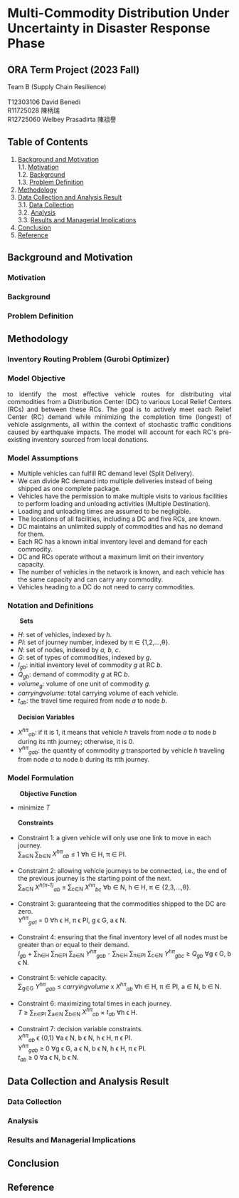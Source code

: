 # Multi-Commodity Distribution Under Uncertainty in Disaster Response Phase

## ORA Term Project (2023 Fall)
Team B (Supply Chain Resilience)</br></br>
T12303106 David Benedi </br>
R11725028 陳柄瑞  </br>
R12725060 Welbey Prasadirta 陳祖譽  </br>

## Table of Contents
1. [Background and Motivation](https://github.com/cxap871210/2023_ORA_TeamB?tab=readme-ov-file#table-of-contents) </br>
  1.1. [Motivation](https://github.com/cxap871210/2023_ORA_TeamB?tab=readme-ov-file#motivation) </br> 
  1.2. [Background](https://github.com/cxap871210/2023_ORA_TeamB?tab=readme-ov-file#background) </br>
  1.3. [Problem Definition](https://github.com/cxap871210/2023_ORA_TeamB?tab=readme-ov-file#problem-definition) </br>
2. [Methodology](https://github.com/cxap871210/2023_ORA_TeamB?tab=readme-ov-file#methodology)  
3. [Data Collection and Analysis Result](https://github.com/cxap871210/2023_ORA_TeamB?tab=readme-ov-file#data-collection-and-analysis-result) </br>
  3.1. [Data Collection](https://github.com/cxap871210/2023_ORA_TeamB?tab=readme-ov-file#data-collection) </br>
  3.2. [Analysis](https://github.com/cxap871210/2023_ORA_TeamB?tab=readme-ov-file#analysis)  </br>
  3.3. [Results and Managerial Implications](https://github.com/cxap871210/2023_ORA_TeamB?tab=readme-ov-file#results-and-managerial-implications) </br>
4. [Conclusion](https://github.com/cxap871210/2023_ORA_TeamB?tab=readme-ov-file#conclusion) 
5. [Reference](https://github.com/cxap871210/2023_ORA_TeamB?tab=readme-ov-file#reference)  

## Background and Motivation
### Motivation
### Background
### Problem Definition

## Methodology
### Inventory Routing Problem (Gurobi Optimizer)

### Model Objective 
<p align="justify">to identify the most effective vehicle routes for distributing vital commodities from a Distribution Center (DC) to various Local Relief Centers (RCs) and between these RCs. The goal is to actively meet each Relief Center (RC) demand while minimizing the completion time (longest) of vehicle assignments, all within the context of stochastic traffic conditions caused by earthquake impacts. The model will account for each RC's pre-existing inventory sourced from local donations.</p>

### Model Assumptions
-	Multiple vehicles can fulfill RC demand level (Split Delivery).
-	We can divide RC demand into multiple deliveries instead of being shipped as one complete package. 
-	Vehicles have the permission to make multiple visits to various facilities to perform loading and unloading activities (Multiple Destination).
-	Loading and unloading times are assumed to be negligible.
-	The locations of all facilities, including a DC and five RCs, are known.
-	DC maintains an unlimited supply of commodities and has no demand for them.
-	Each RC has a known initial inventory level and demand for each commodity.
-	DC and RCs operate without a maximum limit on their inventory capacity.
-	The number of vehicles in the network is known, and each vehicle has the same capacity and can carry any commodity.
-	Vehicles heading to a DC do not need to carry commodities.

### Notation and Definitions 
&nbsp;&nbsp;&nbsp;&nbsp;&nbsp;&nbsp;&nbsp;**Sets** 
 - _H_: set of vehicles, indexed by _h_.
 - _PI_: set of journey number, indexed by π ∈ {1,2,…,θ}.
 - _N_: set of nodes, indexed by _a, b, c_.
 - _G_: set of types of commodities, indexed by _g_.
 - _I<sub>gb</sub>_: initial inventory level of commodity _g_ at RC _b_.
 - _Q<sub>gb</sub>_: demand of commodity _g_ at RC _b_.
 - _volume<sub>g_</sub>: volume of one unit of commodity _g_.
 - _carryingvolume_: total carrying volume of each vehicle.
 -	_t<sub>ab<sub>_: the travel time required from node _a_ to node _b_. </br></br>
**Decision Variables** </br>
 + _X<sup>hπ</sup><sub>ab</sub>_: if it is 1, it means that vehicle _h_ travels from node _a_ to node _b_ during its πth journey; otherwise, it is 0.
 + _Y<sup>hπ</sup><sub>gab</sub>_: the quantity of commodity _g_ transported by vehicle _h_ traveling from node _a_ to node _b_ during its πth journey.

### Model Formulation
&nbsp;&nbsp;&nbsp;&nbsp;&nbsp;&nbsp;&nbsp;**Objective Function** 
 - minimize _T_ </br></br>
**Constraints** </br></br>
 - Constraint 1: a given vehicle will only use one link to move in each journey. </br>
∑<sub>a∈N</sub> ∑<sub>b∈N</sub> _X<sup>hπ</sup><sub>ab</sub>_ ≤ 1 ∀h ∈ H, π ∈ PI. </br></br>
 - Constraint 2: allowing vehicle journeys to be connected, i.e., the end of the previous journey is the starting point of the next. </br>
∑<sub>a∈N</sub> _X<sup>h(π-1)</sup><sub>ab</sub>_ ≤ ∑<sub>c∈N</sub> _X<sup>hπ</sup><sub>bc</sub>_ ∀b ∈ N, h ∈ H, π ∈ {2,3,…,θ}. </br></br>
 - Constraint 3: guaranteeing that the commodities shipped to the DC are zero. </br>
_Y<sup>hπ</sup><sub>ga1</sub>_ = 0 ∀h ϵ H, π ϵ PI, g ϵ G, a ϵ N. </br></br>
 - Constraint 4: ensuring that the final inventory level of all nodes must be greater than or equal to their demand. </br>
_I<sub>gb</sub>_ + ∑<sub>h∈H</sub> ∑<sub>π∈PI</sub> ∑<sub>a∈N</sub> _Y<sup>hπ</sup><sub>gab</sub>_ - ∑<sub>h∈H</sub> ∑<sub>π∈PI</sub> ∑<sub>c∈N</sub> _Y<sup>hπ</sup><sub>gbc</sub>_ ≥ _Q<sub>gb</sub>_ ∀g ϵ G, b ϵ N. </br></br>
 - Constraint 5: vehicle capacity. </br>
∑<sub>g∈G</sub> _Y<sup>hπ</sup><sub>gab</sub>_ ≤ _carryingvolume_ x _X<sup>hπ</sup><sub>ab</sub>_ ∀h ∈ H, π ∈ PI, a ∈ N, b ∈ N. </br></br>
 - Constraint 6: maximizing total times in each journey. </br>
_T_ ≥  ∑<sub>π∈PI</sub> ∑<sub>a∈N</sub> ∑<sub>b∈N</sub> _X<sup>hπ</sup><sub>ab</sub>_ × _t<sub>ab<sub>_ ∀h ϵ H. </br></br>
 - Constraint 7: decision variable constraints. </br>
_X<sup>hπ</sup><sub>ab</sub>_ ϵ {0,1} ∀a ϵ N, b ϵ N, h ϵ H, π ϵ PI. </br> 
_Y<sup>hπ</sup><sub>gab</sub>_ ≥ 0 ∀g ϵ G, a ϵ N, b ϵ N, h ϵ H, π ϵ PI. </br> 
_t<sub>ab<sub>_ ≥ 0 ∀a ϵ N, b ϵ N. </br>


## Data Collection and Analysis Result
### Data Collection
### Analysis
### Results and Managerial Implications

## Conclusion
## Reference
